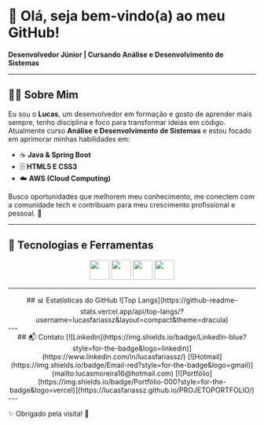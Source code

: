 # 👋 Olá, seja bem-vindo(a) ao meu GitHub!

**Desenvolvedor Júnior | Cursando Análise e Desenvolvimento de Sistemas**

---

## 👨‍💻 Sobre Mim

Eu sou o **Lucas**, um desenvolvedor em formação e gosto de aprender mais sempre, tenho disciplina e foco para transformar ideias em código.  
Atualmente curso **Análise e Desenvolvimento de Sistemas** e estou focado em aprimorar minhas habilidades em:

- ☕ **Java & Spring Boot**
- 🗄️ **HTML5 E CSS3**
- ☁️ **AWS (Cloud Computing)**

Busco oportunidades que melhorem meu conhecimento, me conectem com a comunidade tech e contribuam para meu crescimento profissional e pessoal. 🚀

---

## 🚀 Tecnologias e Ferramentas
<p align="center">
  <img src="https://cdn.jsdelivr.net/gh/devicons/devicon/icons/java/java-original.svg" width="40"/> 
  <img src="https://cdn.jsdelivr.net/gh/devicons/devicon/icons/html5/html5-original.svg" width="40"/>
  <img src="https://cdn.jsdelivr.net/gh/devicons/devicon/icons/css3/css3-original.svg" width="40"/>
  <img src="https://cdn.jsdelivr.net/gh/devicons/devicon/icons/amazonwebservices/amazonwebservices-original.svg" width="40"/>
</p>

---
<div align="center">
## 📊 Estatísticas do GitHub
![Top Langs](https://github-readme-stats.vercel.app/api/top-langs/?username=lucasfariassz&layout=compact&theme=dracula)
</div>
---

<div align="center">
## 📬 Contato
[![Linkedin](https://img.shields.io/badge/LinkedIn-blue?style=for-the-badge&logo=linkedin)](https://www.linkedin.com/in/lucasfariassz/)  
[![Hotmail](https://img.shields.io/badge/Email-red?style=for-the-badge&logo=gmail)](mailto:lucasmoreira16@hotmail.com)  
[![Portfólio](https://img.shields.io/badge/Portfólio-000?style=for-the-badge&logo=vercel)](https://lucasfariassz.github.io/PROJETOPORTFOLIO/)  
</div>
---

✨ Obrigado pela visita! 💜
